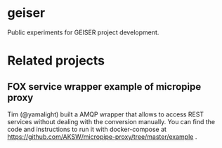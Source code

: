 # geiser
Public experiments for GEISER project development.

# Related projects
## FOX service wrapper example of micropipe proxy
Tim (@yamalight) built a AMQP wrapper that allows to access REST services without dealing with the conversion manually. You can find the code and instructions to run it with docker-compose at https://github.com/AKSW/micropipe-proxy/tree/master/example . 
